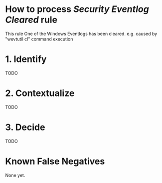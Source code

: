 # How to process *Security Eventlog Cleared* rule
This rule One of the Windows Eventlogs has been cleared. e.g. caused by "wevtutil cl" command execution

# 1. Identify
TODO

# 2. Contextualize
TODO

# 3. Decide
TODO

# Known False Negatives
None yet.
